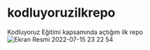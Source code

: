 # kodluyoruzilkrepo
Kodluyoruz Eğitimi kapsamında açtığım ilk repo
![Ekran Resmi 2022-07-15 23 22 54](https://user-images.githubusercontent.com/79194321/179307831-175d4b8b-b75f-404b-8ca2-efa2319116e4.png)
